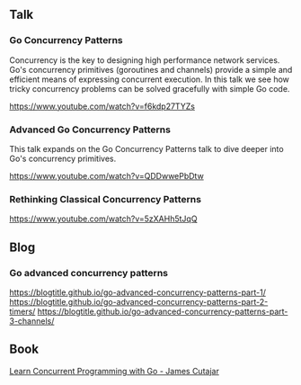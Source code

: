 ## Talk

### Go Concurrency Patterns
Concurrency is the key to designing high performance network services. Go's concurrency primitives (goroutines and channels) provide a simple and efficient means of expressing concurrent execution. In this talk we see how tricky concurrency problems can be solved gracefully with simple Go code.

https://www.youtube.com/watch?v=f6kdp27TYZs


### Advanced Go Concurrency Patterns
This talk expands on the Go Concurrency Patterns talk to dive deeper into Go's concurrency primitives.

https://www.youtube.com/watch?v=QDDwwePbDtw

### Rethinking Classical Concurrency Patterns

https://www.youtube.com/watch?v=5zXAHh5tJqQ

## Blog 

### Go advanced concurrency patterns

https://blogtitle.github.io/go-advanced-concurrency-patterns-part-1/
https://blogtitle.github.io/go-advanced-concurrency-patterns-part-2-timers/
https://blogtitle.github.io/go-advanced-concurrency-patterns-part-3-channels/


## Book

[Learn Concurrent Programming with Go - James Cutajar](https://www.amazon.com/Learn-Concurrent-Programming-James-Cutajar/dp/1633438384)